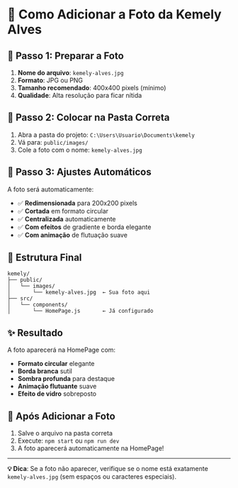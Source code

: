 # 📸 Como Adicionar a Foto da Kemely Alves

## 📁 **Passo 1: Preparar a Foto**
1. **Nome do arquivo**: `kemely-alves.jpg`
2. **Formato**: JPG ou PNG
3. **Tamanho recomendado**: 400x400 pixels (mínimo)
4. **Qualidade**: Alta resolução para ficar nítida

## 📂 **Passo 2: Colocar na Pasta Correta**
1. Abra a pasta do projeto: `C:\Users\Usuario\Documents\kemely`
2. Vá para: `public/images/`
3. Cole a foto com o nome: `kemely-alves.jpg`

## 🎨 **Passo 3: Ajustes Automáticos**
A foto será automaticamente:
- ✅ **Redimensionada** para 200x200 pixels
- ✅ **Cortada** em formato circular
- ✅ **Centralizada** automaticamente
- ✅ **Com efeitos** de gradiente e borda elegante
- ✅ **Com animação** de flutuação suave

## 🔧 **Estrutura Final**
```
kemely/
├── public/
│   └── images/
│       └── kemely-alves.jpg  ← Sua foto aqui
├── src/
│   └── components/
│       └── HomePage.js       ← Já configurado
```

## ✨ **Resultado**
A foto aparecerá na HomePage com:
- **Formato circular** elegante
- **Borda branca** sutil
- **Sombra profunda** para destaque
- **Animação flutuante** suave
- **Efeito de vidro** sobreposto

## 🚀 **Após Adicionar a Foto**
1. Salve o arquivo na pasta correta
2. Execute: `npm start` ou `npm run dev`
3. A foto aparecerá automaticamente na HomePage!

---
**💡 Dica**: Se a foto não aparecer, verifique se o nome está exatamente `kemely-alves.jpg` (sem espaços ou caracteres especiais).
